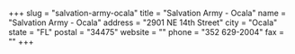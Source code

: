 +++
slug = "salvation-army-ocala"
title = "Salvation Army - Ocala"
name = "Salvation Army - Ocala"
address = "2901 NE 14th Street"
city = "Ocala"
state = "FL"
postal = "34475"
website = ""
phone = "352 629-2004"
fax = ""
+++
